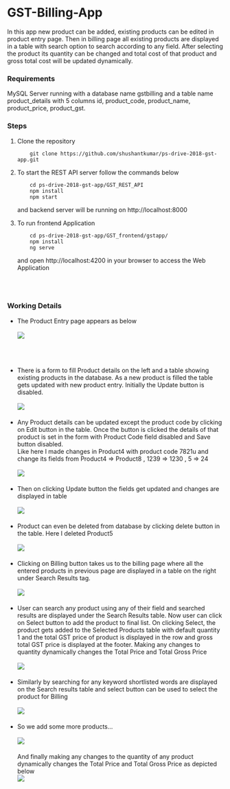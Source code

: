# GST-Billing-App

In this app new product can be added, existing products can be edited in product entry page. Then in billing page all existing products are displayed in a table with search option to search according to any field. After selecting the product its quantity can be changed and total cost of that product and gross total cost will be updated dynamically.<br>

### Requirements
MySQL Server running with a database name gstbilling and a table name product_details with 5 columns id<PK>, product_code<Unique>, product_name, product_price, product_gst.<br>  

### Steps

1. Clone the repository


    ```
        git clone https://github.com/shushantkumar/ps-drive-2018-gst-app.git
    ```
2. To start the REST API server follow the commands below  
    
    ```
        cd ps-drive-2018-gst-app/GST_REST_API
        npm install
        npm start
    ```       
   and backend server will be running on http://localhost:8000 

3. To run frontend Application 

    ```
        cd ps-drive-2018-gst-app/GST_frontend/gstapp/
        npm install
        ng serve
    ``` 
   and open http://localhost:4200 in your browser to access the Web Application  
<br>
<br>

### Working Details
* The Product Entry page appears as below <br><br>
![](./readme_pics/pic1.png)
<br>
<br>

* There is a form to fill Product details on the left and a table showing existing products in the database. As a new product is filled the table gets updated with new product entry.
Initially the Update button is disabled. <br><br>
![](./readme_pics/pic2.png)
<br><br>
* Any Product details can be updated except the product code by clicking on Edit button in the table. Once the button is clicked the details of that product is set in the form with Product Code field disabled and Save button disabled.<br>
Like here I made changes in Product4 with product code 7821u and change its fields from Product4 => Product8 , 1239 => 1230 , 5 => 24 <br><br>
![](./readme_pics/pic3.png)
<br><br>
* Then on clicking Update button the fields get updated and changes are displayed in table <br><br>
![](./readme_pics/pic4.png)
<br><br>
* Product can even be deleted from database by clicking delete button in the table. Here I deleted Product5<br><br>
![](./readme_pics/pic5.png)
<br><br>
* Clicking on Billing button takes us to the billing page where all the entered products in previous page are displayed in a table on the right under Search Results tag.<br><br>
![](./readme_pics/pic6.png)
<br><br>
* User can search any product using any of their field and searched results are displayed under the Search Results table. Now user can click on Select button to add the product to final list. On clicking Select, the product gets added to the Selected Products table with default quantity 1 and the total GST price of product is displayed in the row and gross total GST price is displayed at the footer. Making any changes to quantity dynamically changes the Total Price and Total Gross Price  <br><br>
![](./readme_pics/pic7.png)
<br><br>
* Similarly by searching for any keyword shortlisted words are displayed on the Search results table and select button can be used to select the product for Billing<br><br>
![](./readme_pics/pic8.png)
<br><br>
* So we add some more products...<br><br>
![](./readme_pics/pic9.png)
<br><br>
And finally making any changes to the quantity of any product dynamically changes the Total Price and Total Gross Price as depicted below<br>
![](./readme_pics/pic10.png)<br><br>


